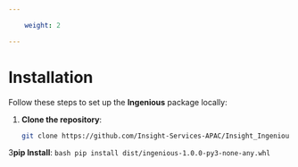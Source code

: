 ```yaml
---

    weight: 2

---
```



# Installation

Follow these steps to set up the **Ingenious** package locally:

1. **Clone the repository**:
    ```bash
    git clone https://github.com/Insight-Services-APAC/Insight_Ingenious.git
    ```

3**pip Install**:
    ```bash
    pip install dist/ingenious-1.0.0-py3-none-any.whl
    ```

